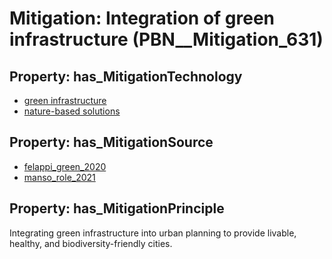 # Mitigation: __Integration of green infrastructure__ (PBN__Mitigation_631)

## Property: has_MitigationTechnology

* [green infrastructure](../Technology/PBN__Technology_48)
* [nature-based solutions](../Technology/PBN__Technology_3723)

## Property: has_MitigationSource

* [felappi_green_2020](../Article/PBN__Article_150)
* [manso_role_2021](../Article/PBN__Article_262)

## Property: has_MitigationPrinciple

Integrating green infrastructure into urban planning to provide livable, healthy, and biodiversity-friendly cities.

